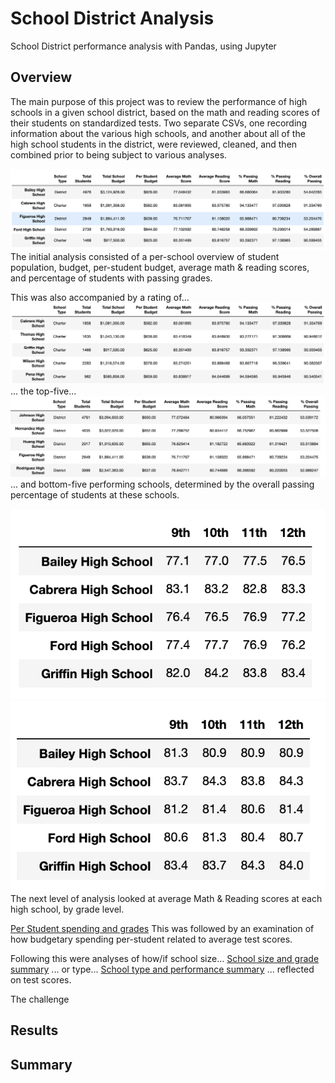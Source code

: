 # School District Analysis
School District performance analysis with Pandas, using Jupyter

## Overview
The main purpose of this project was to review the performance of high schools in a given school district, based on the math and reading scores of their students on standardized tests. Two separate CSVs, one recording information about the various high schools, and another about all of the high school students in the district, were reviewed, cleaned, and then combined prior to being subject to various analyses.

![Per School Overview](resources/per_school_summary_module.png)
The initial analysis consisted of a per-school overview of student population, budget, per-student budget, average math & reading scores, and percentage of students with passing grades.

This was also accompanied by a rating of...
![Per School top five](resources/per_school_top_five_module.png)
... the top-five...
![Per School bottom five](resources/per_school_bottom_five_module.png)
... and bottom-five performing schools, determined by the overall passing percentage of students at these schools.

![Per Grade Math Averages](resources/per_grade_math_module.png)![Per Grade Reading Averages](resources/per_grade_reading_module.png)
The next level of analysis looked at average Math & Reading scores at each high school, by grade level.

[Per Student spending and grades](resources/per_student_spending_bins_grades.png)
This was followed by an examination of how budgetary spending per-student related to average test scores.

Following this were analyses of how/if school size...
[School size and grade summary](resources/size_summary_scores_module.png)
... or type...
[School type and performance summary](resources/school_type_summary_module.png)
... reflected on test scores.

The challenge 

## Results

## Summary